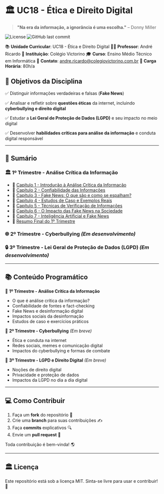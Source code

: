 # 🏛️ UC18 - Ética e Direito Digital

> **"Na era da informação, a ignorância é uma escolha."** – Donny Miller

![License](https://img.shields.io/badge/license-MIT-blue.svg) ![GitHub last commit](https://img.shields.io/github/last-commit/prof-andrericardo/uc18-etica_direito_digital)

📚 **Unidade Curricular**: UC18 - Ética e Direito Digital
 👨‍🏫 **Professor**: André Ricardo
 🏫 **Instituição**: Colégio Victorino
 🎓 **Curso**: Ensino Médio Técnico em Informática
 📧 **Contato**: [andre.ricardo@colegiovictorino.com.br](mailto:andre.ricardo@colegiovictorino.com.br)
 📖 **Carga Horária**: 80h/a

## 🎯 Objetivos da Disciplina

✅ Distinguir informações verdadeiras e falsas (**Fake News**)

✅ Analisar e refletir sobre **questões éticas** da internet, incluindo **cyberbullying e direito digital**

✅ Estudar a **Lei Geral de Proteção de Dados (LGPD)** e seu impacto no meio digital

✅ Desenvolver **habilidades críticas para análise da informação** e conduta digital responsável

------

## 📑 Sumário

### 🏛️ **1º Trimestre - Análise Crítica da Informação**

- 📌 [Capítulo 1 - Introdução à Análise Crítica da Informação](1%C2%BAtrimestre/Cap%C3%ADtulo%201%20-%20Introdu%C3%A7%C3%A3o%20%C3%A0%20An%C3%A1lise%20Cr%C3%ADtica%20da%20Informa%C3%A7%C3%A3o.md)
- 📌 [Capítulo 2 - Confiabilidade das Informações](1%C2%BAtrimestre/Cap%C3%ADtulo%202%20-%20Confiabilidade%20das%20Informa%C3%A7%C3%B5es.md)
- 📌 [Capítulo 3 - Fake News: O que são e como se espalham?](1%C2%BAtrimestre/Cap%C3%ADtulo%203%20-%20Fake%20News%3A%20O%20que%20s%C3%A3o%20e%20como%20se%20espalham%3F.md)
- 📌 [Capítulo 4 - Estudos de Caso e Exemplos Reais](1%C2%BAtrimestre/Cap%C3%ADtulo%204%20-%20Estudos%20de%20Caso%20e%20Exemplos%20Reais.md)
- 📌 [Capítulo 5 - Técnicas de Verificação de Informações](1%C2%BAtrimestre/Cap%C3%ADtulo%205%20-%20T%C3%A9cnicas%20de%20Verifica%C3%A7%C3%A3o%20de%20Informa%C3%A7%C3%B5es.md)
- 📌 [Capítulo 6 - O Impacto das Fake News na Sociedade](1%C2%BAtrimestre/Cap%C3%ADtulo%206%20-%20O%20Impacto%20das%20Fake%20News%20na%20Sociedade.md)
- 📌 [Capítulo 7 - Inteligência Artificial e Fake News](1%C2%BAtrimestre/Cap%C3%ADtulo%207%20-%20Intelig%C3%AAncia%20Artificial%20e%20Fake%20News.md)
- 📌 [Resumo Final do 1º Trimestre](1%C2%BAtrimestre/Resumo%20Final%20do%201%C2%BA%20Trimestre.md)

### 🌐 **2º Trimestre - Cyberbullying** *(Em desenvolvimento)*

### 🔒 **3º Trimestre - Lei Geral de Proteção de Dados (LGPD)** *(Em desenvolvimento)*

------

## 📚 Conteúdo Programático

🔹 **1º Trimestre - Análise Crítica da Informação**

- O que é análise crítica da informação?
- Confiabilidade de fontes e fact-checking
- Fake News e desinformação digital
- Impactos sociais da desinformação
- Estudos de caso e exercícios práticos

🔹 **2º Trimestre - Cyberbullying** *(Em breve)*

- Ética e conduta na internet
- Redes sociais, memes e comunicação digital
- Impactos do cyberbullying e formas de combate

🔹 **3º Trimestre - LGPD e Direito Digital** *(Em breve)*

- Noções de direito digital
- Privacidade e proteção de dados
- Impactos da LGPD no dia a dia digital

------

## 💻 Como Contribuir

1. Faça um **fork** do repositório 📂
2. Crie uma **branch** para suas contribuições ✍️
3. Faça **commits** explicativos 🔍
4. Envie um **pull request** 🚀

Toda contribuição é bem-vinda! 🌎

------

## 🏛️ Licença

Este repositório está sob a licença MIT. Sinta-se livre para usar e contribuir! 📝
